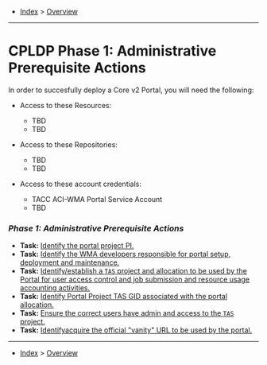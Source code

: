 - [Index](../index.md) > [Overview](overview.md)

---

# CPLDP Phase 1: Administrative Prerequisite Actions

In order to succesfully deploy a Core v2 Portal, you will need the following:

- Access to these Resources:
    - TBD
    - TBD

- Access to these Repositories:
    - TBD
    - TBD

- Access to these account credentials:
    - TACC ACI-WMA Portal Service Account
    - TBD

### _Phase 1: Administrative Prerequisite Actions_

- **Task:** [Identify the portal project PI.](#phase1task1)
- **Task:** [Identify the WMA developers responsible for portal setup, deployment and maintenance.](#phase1task2)
- **Task:** [Identify/establish a `TAS` project and allocation to be used by the Portal for user access control and job submission and resource usage accounting activities.](#phase1task3)
- **Task:** [Identify Portal Project TAS GID associated with the portal allocation.](#phase1task4)
- **Task:** [Ensure the correct users have admin and access to the `TAS` project.](#phase1task5)
- **Task:** [Identifyacquire the official "vanity" URL to be used by the portal.](#phase1task6)

---

- [Index](../index.md) > [Overview](overview.md)
